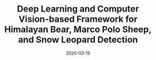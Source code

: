 ---
title: "Deep Learning and Computer Vision-based Framework for Himalayan Bear, Marco Polo Sheep, and Snow Leopard Detection"
collection: publications
category: conferences
permalink: /publication/2020-03-15-deep-learning-wildlife-detection
excerpt: 'A deep learning framework for the detection of Himalayan wildlife.'
date: 2020-03-15
venue: '2020 International Conference on Information Science and Communication Technology (ICISCT)'
paperurl: 'https://ieeexplore.ieee.org/document/9080021'
citation: 'Jamil, S., Fawad, F., Abbas, M. S., Habib, F., Umair, M., Khan, M. J. (2020). &quot;Deep Learning and Computer Vision-based Framework for Himalayan Bear, Marco Polo Sheep, and Snow Leopard Detection.&quot; <i>2020 ICISCT</i>.'
---